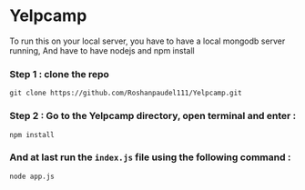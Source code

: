 # Yelpcamp

To run this on your local server, you have to have a local mongodb server running, 
And have to have nodejs and npm install

### Step 1 : clone the repo
```
git clone https://github.com/Roshanpaudel111/Yelpcamp.git
```

### Step 2 : Go to the Yelpcamp directory, open terminal and enter : 
```
npm install
```

### And at last run the `index.js` file using the following command : 
```
node app.js
```
